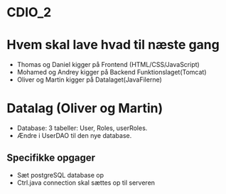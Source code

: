# CDIO_2

# Hvem skal lave hvad til næste gang
* Thomas og Daniel kigger på Frontend (HTML/CSS/JavaScript)
* Mohamed og Andrey kigger på Backend Funktionslaget(Tomcat)
* Oliver og Martin kigger på Datalaget(JavaFilerne)




# Datalag (Oliver og Martin)
* Database: 3 tabeller: User, Roles, userRoles.
* Ændre i UserDAO til den nye database.
## Specifikke opgager
+ Sæt postgreSQL database op
+ Ctrl.java connection skal sættes op til serveren
